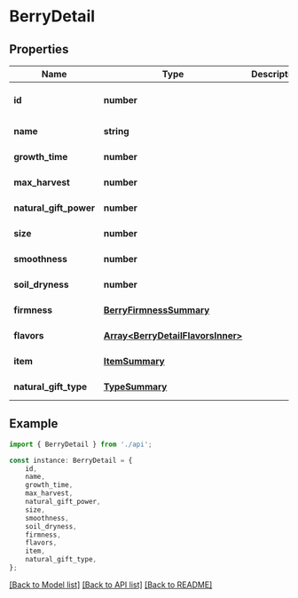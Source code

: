 # BerryDetail


## Properties

Name | Type | Description | Notes
------------ | ------------- | ------------- | -------------
**id** | **number** |  | [readonly] [default to undefined]
**name** | **string** |  | [default to undefined]
**growth_time** | **number** |  | [default to undefined]
**max_harvest** | **number** |  | [default to undefined]
**natural_gift_power** | **number** |  | [default to undefined]
**size** | **number** |  | [default to undefined]
**smoothness** | **number** |  | [default to undefined]
**soil_dryness** | **number** |  | [default to undefined]
**firmness** | [**BerryFirmnessSummary**](BerryFirmnessSummary.md) |  | [default to undefined]
**flavors** | [**Array&lt;BerryDetailFlavorsInner&gt;**](BerryDetailFlavorsInner.md) |  | [default to undefined]
**item** | [**ItemSummary**](ItemSummary.md) |  | [default to undefined]
**natural_gift_type** | [**TypeSummary**](TypeSummary.md) |  | [default to undefined]

## Example

```typescript
import { BerryDetail } from './api';

const instance: BerryDetail = {
    id,
    name,
    growth_time,
    max_harvest,
    natural_gift_power,
    size,
    smoothness,
    soil_dryness,
    firmness,
    flavors,
    item,
    natural_gift_type,
};
```

[[Back to Model list]](../README.md#documentation-for-models) [[Back to API list]](../README.md#documentation-for-api-endpoints) [[Back to README]](../README.md)
